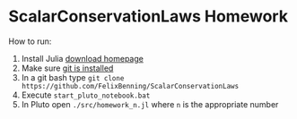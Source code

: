 # ScalarConservationLaws Homework

How to run:

1. Install Julia [download homepage](https://julialang.org/downloads/)
2. Make sure [git is installed](https://git-scm.com/download/win)
3. In a git bash type `git clone https://github.com/FelixBenning/ScalarConservationLaws`
4. Execute `start_pluto_notebook.bat`
5. In Pluto open `./src/homework_n.jl` where `n` is the appropriate number
